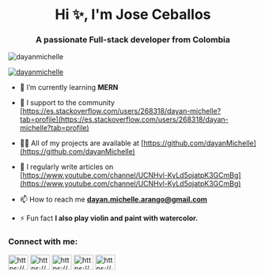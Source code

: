 <h1 align="center">Hi ✨, I'm Jose Ceballos</h1>
<h3 align="center">A passionate Full-stack developer from Colombia</h3>

<p align="left"> <img src="https://komarev.com/ghpvc/?username=dayanmichelle&label=Profile%20views&color=0e75b6&style=flat" alt="dayanmichelle" /> </p>

<p align="left"> <a href="https://github.com/ryo-ma/github-profile-trophy"><img src="https://github-profile-trophy.vercel.app/?username=dayanmichelle" alt="dayanmichelle" /></a> </p>

<!-- - 🔭 I’m currently working on **Lover books** -->

- 🌱 I’m currently learning **MERN**

- 🤝 I support to the community [https://es.stackoverflow.com/users/268318/dayan-michelle?tab=profile](https://es.stackoverflow.com/users/268318/dayan-michelle?tab=profile)

- 👨‍💻 All of my projects are available at [https://github.com/dayanMichelle](https://github.com/dayanMichelle)

- 📝 I regularly write articles on [https://www.youtube.com/channel/UCNHvl-KyLd5ojatpK3GCmBg](https://www.youtube.com/channel/UCNHvl-KyLd5ojatpK3GCmBg)

- 📫 How to reach me **dayan.michelle.arango@gmail.com**

- ⚡ Fun fact **I also play violin and paint with watercolor.**

<h3 align="left">Connect with me:</h3>
<p align="left">
<a href="https://linkedin.com/in/https://www.linkedin.com/in/dayan-arango-vallejo-495205219/" target="blank"><img align="center" src="https://raw.githubusercontent.com/rahuldkjain/github-profile-readme-generator/master/src/images/icons/Social/linked-in-alt.svg" alt="https://www.linkedin.com/in/dayan-arango-vallejo-495205219/" height="30" width="40" /></a>
<a href="https://codesandbox.com/https://codesandbox.io/u/dayaara6" target="blank"><img align="center" src="https://raw.githubusercontent.com/rahuldkjain/github-profile-readme-generator/master/src/images/icons/Social/codesandbox.svg" alt="https://codesandbox.io/u/dayaara6" height="30" width="40" /></a>
<a href="https://instagram.com/https://www.instagram.com/dayan.developer/?hl=es" target="blank"><img align="center" src="https://raw.githubusercontent.com/rahuldkjain/github-profile-readme-generator/master/src/images/icons/Social/instagram.svg" alt="https://www.instagram.com/dayan.developer/?hl=es" height="30" width="40" /></a>
<a href="https://www.youtube.com/c/https://www.youtube.com/channel/ucnhvl-kyld5ojatpk3gcmbg" target="blank"><img align="center" src="https://raw.githubusercontent.com/rahuldkjain/github-profile-readme-generator/master/src/images/icons/Social/youtube.svg" alt="https://www.youtube.com/channel/ucnhvl-kyld5ojatpk3gcmbg" height="30" width="40" /></a>
<a href="/https://dayanmichelle.github.io/" target="blank"><img align="center" src="https://raw.githubusercontent.com/rahuldkjain/github-profile-readme-generator/master/src/images/icons/Social/rss.svg" alt="https://dayanmichelle.github.io/" height="30" width="40" /></a>
</p>
